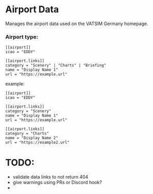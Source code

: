 # Airport Data

Manages the airport data used on the VATSIM Germany homepage.

### Airport type:

```
[[airport]]
icao = "EDDY"

[[airport.links]]
category = "Scenery" | "Charts" | "Briefing"
name = "Display Name 1"
url = "https://example.url"
```

example:

```
[[airport]]
icao = "EDDY"

[[airport.links]]
category = "Scenery"
name = "Display Name 1"
url = "https://example.url"

[[airport.links]]
category = "Charts"
name = "Display Name 2"
url = "https://example2.url"

```

# TODO:

- validate data links to not return 404
- give warnings using PRs or Discord hook?
-

